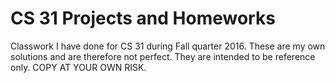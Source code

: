 # CS 31 Projects and Homeworks
Classwork I have done for CS 31 during Fall quarter 2016. These are my own solutions and are therefore not perfect. They are intended to be reference only. COPY AT YOUR OWN RISK.

